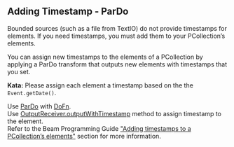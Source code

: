 <!--
  ~ Licensed to the Apache Software Foundation (ASF) under one
  ~ or more contributor license agreements.  See the NOTICE file
  ~ distributed with this work for additional information
  ~ regarding copyright ownership.  The ASF licenses this file
  ~ to you under the Apache License, Version 2.0 (the
  ~ "License"); you may not use this file except in compliance
  ~ with the License.  You may obtain a copy of the License at
  ~
  ~     http://www.apache.org/licenses/LICENSE-2.0
  ~
  ~ Unless required by applicable law or agreed to in writing, software
  ~ distributed under the License is distributed on an "AS IS" BASIS,
  ~ WITHOUT WARRANTIES OR CONDITIONS OF ANY KIND, either express or implied.
  ~ See the License for the specific language governing permissions and
  ~ limitations under the License.
  -->

Adding Timestamp - ParDo
------------------------

Bounded sources (such as a file from TextIO) do not provide timestamps for elements. If you need
timestamps, you must add them to your PCollection’s elements.

You can assign new timestamps to the elements of a PCollection by applying a ParDo transform that
outputs new elements with timestamps that you set.

**Kata:** Please assign each element a timestamp based on the the `Event.getDate()`.

<div class="hint">
  Use <a href="https://beam.apache.org/releases/javadoc/current/org/apache/beam/sdk/transforms/ParDo.html">
  ParDo</a>
  with <a href="https://beam.apache.org/releases/javadoc/current/org/apache/beam/sdk/transforms/DoFn.html">
  DoFn</a>.
</div>

<div class="hint">
  Use <a href="https://beam.apache.org/releases/javadoc/current/org/apache/beam/sdk/transforms/DoFn.OutputReceiver.html#outputWithTimestamp-T-org.joda.time.Instant-">
  OutputReceiver.outputWithTimestamp</a> method to assign timestamp to the element.
</div>

<div class="hint">
  Refer to the Beam Programming Guide
  <a href="https://beam.apache.org/documentation/programming-guide/#adding-timestamps-to-a-pcollections-elements">
    "Adding timestamps to a PCollection’s elements"</a> section for more information.
</div>
